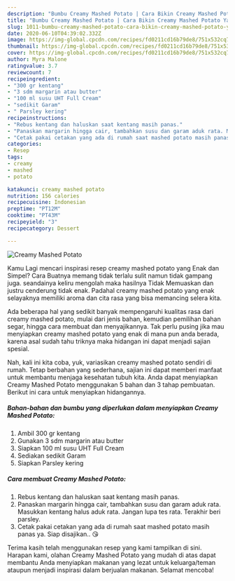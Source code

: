 ```yaml
---
description: "Bumbu Creamy Mashed Potato | Cara Bikin Creamy Mashed Potato Yang Sempurna"
title: "Bumbu Creamy Mashed Potato | Cara Bikin Creamy Mashed Potato Yang Sempurna"
slug: 1011-bumbu-creamy-mashed-potato-cara-bikin-creamy-mashed-potato-yang-sempurna
date: 2020-06-10T04:39:02.332Z
image: https://img-global.cpcdn.com/recipes/fd0211cd16b79de8/751x532cq70/creamy-mashed-potato-foto-resep-utama.jpg
thumbnail: https://img-global.cpcdn.com/recipes/fd0211cd16b79de8/751x532cq70/creamy-mashed-potato-foto-resep-utama.jpg
cover: https://img-global.cpcdn.com/recipes/fd0211cd16b79de8/751x532cq70/creamy-mashed-potato-foto-resep-utama.jpg
author: Myra Malone
ratingvalue: 3.7
reviewcount: 7
recipeingredient:
- "300 gr kentang"
- "3 sdm margarin atau butter"
- "100 ml susu UHT Full Cream"
- "sedikit Garam"
- " Parsley kering"
recipeinstructions:
- "Rebus kentang dan haluskan saat kentang masih panas."
- "Panaskan margarin hingga cair, tambahkan susu dan garam aduk rata. Masukkan kentang halus aduk rata. Jangan lupa tes rata. Terakhir beri parsley."
- "Cetak pakai cetakan yang ada di rumah saat mashed potato masih panas ya. Siap disajikan.. 😘"
categories:
- Resep
tags:
- creamy
- mashed
- potato

katakunci: creamy mashed potato 
nutrition: 156 calories
recipecuisine: Indonesian
preptime: "PT12M"
cooktime: "PT43M"
recipeyield: "3"
recipecategory: Dessert

---
```



![Creamy Mashed Potato](https://img-global.cpcdn.com/recipes/fd0211cd16b79de8/751x532cq70/creamy-mashed-potato-foto-resep-utama.jpg)

Kamu Lagi mencari inspirasi resep creamy mashed potato yang Enak dan Simpel? Cara Buatnya memang tidak terlalu sulit namun tidak gampang juga. seandainya keliru mengolah maka hasilnya Tidak Memuaskan dan justru cenderung tidak enak. Padahal creamy mashed potato yang enak selayaknya memiliki aroma dan cita rasa yang bisa memancing selera kita.

Ada beberapa hal yang sedikit banyak mempengaruhi kualitas rasa dari creamy mashed potato, mulai dari jenis bahan, kemudian pemilihan bahan segar, hingga cara membuat dan menyajikannya. Tak perlu pusing jika mau menyiapkan creamy mashed potato yang enak di mana pun anda berada, karena asal sudah tahu triknya maka hidangan ini dapat menjadi sajian spesial.




Nah, kali ini kita coba, yuk, variasikan creamy mashed potato sendiri di rumah. Tetap berbahan yang sederhana, sajian ini dapat memberi manfaat untuk membantu menjaga kesehatan tubuh kita. Anda dapat menyiapkan Creamy Mashed Potato menggunakan 5 bahan dan 3 tahap pembuatan. Berikut ini cara untuk menyiapkan hidangannya.

<!--inarticleads1-->

##### Bahan-bahan dan bumbu yang diperlukan dalam menyiapkan Creamy Mashed Potato:

1. Ambil 300 gr kentang
1. Gunakan 3 sdm margarin atau butter
1. Siapkan 100 ml susu UHT Full Cream
1. Sediakan sedikit Garam
1. Siapkan  Parsley kering




<!--inarticleads2-->

##### Cara membuat Creamy Mashed Potato:

1. Rebus kentang dan haluskan saat kentang masih panas.
1. Panaskan margarin hingga cair, tambahkan susu dan garam aduk rata. Masukkan kentang halus aduk rata. Jangan lupa tes rata. Terakhir beri parsley.
1. Cetak pakai cetakan yang ada di rumah saat mashed potato masih panas ya. Siap disajikan.. 😘




Terima kasih telah menggunakan resep yang kami tampilkan di sini. Harapan kami, olahan Creamy Mashed Potato yang mudah di atas dapat membantu Anda menyiapkan makanan yang lezat untuk keluarga/teman ataupun menjadi inspirasi dalam berjualan makanan. Selamat mencoba!
